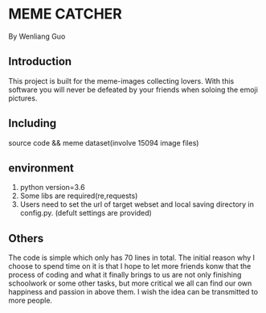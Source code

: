 # MEME CATCHER
By Wenliang Guo 

## Introduction 
This project is built for the meme-images collecting lovers. With this software you will never be defeated by your friends when soloing the emoji pictures.

## Including
source code && meme dataset(involve 15094 image files)

## environment
1. python version=3.6
2. Some libs are required(re,requests)
3. Users need to set the url of target webset and local saving directory in config.py.
(defult settings are provided)

## Others
The code is simple which only has 70 lines in total. The initial reason why I choose to spend time on it is that I hope to let more friends konw that the process of coding and what it finally brings to us are not only finishing schoolwork or some other tasks, but more critical we all can find our own happiness and passion in above them. I wish the idea can be transmitted to more people.
